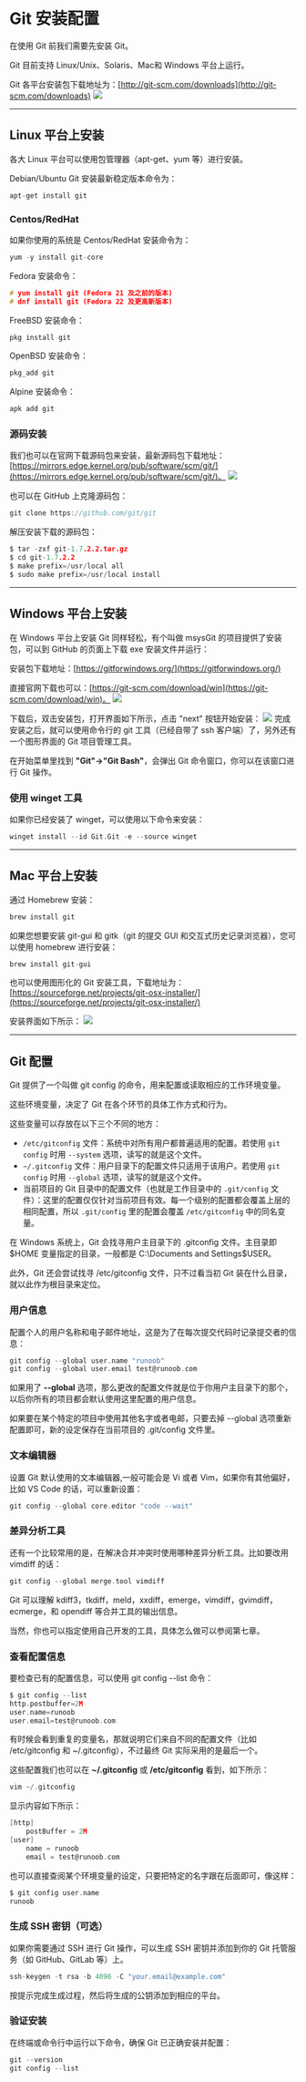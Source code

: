# Git 安装配置
在使用 Git 前我们需要先安装 Git。

Git 目前支持 Linux/Unix、Solaris、Mac和 Windows 平台上运行。

Git 各平台安装包下载地址为：[http://git-scm.com/downloads](http://git-scm.com/downloads)
[![](https://www.runoob.com/wp-content/uploads/2015/02/git-download.png)](http://git-scm.com/downloads)

---

## Linux 平台上安装
各大 Linux 平台可以使用包管理器（apt-get、yum 等）进行安装。

Debian/Ubuntu Git 安装最新稳定版本命令为：
```c
apt-get install git
```

### Centos/RedHat
如果你使用的系统是 Centos/RedHat 安装命令为：
```c
yum -y install git-core
```

Fedora 安装命令：
```c
# yum install git (Fedora 21 及之前的版本)
# dnf install git (Fedora 22 及更高新版本)
```

FreeBSD 安装命令：
```c
pkg install git
```

OpenBSD 安装命令：
```c
pkg_add git
```

Alpine 安装命令：
```c
apk add git
```

### 源码安装
我们也可以在官网下载源码包来安装，最新源码包下载地址：[https://mirrors.edge.kernel.org/pub/software/scm/git/](https://mirrors.edge.kernel.org/pub/software/scm/git/)。
![](https://www.runoob.com/wp-content/uploads/2015/02/git-source.png)

也可以在 GitHub 上克隆源码包：
```c
git clone https://github.com/git/git
```

解压安装下载的源码包：
```c
$ tar -zxf git-1.7.2.2.tar.gz
$ cd git-1.7.2.2
$ make prefix=/usr/local all
$ sudo make prefix=/usr/local install
```

---

## Windows 平台上安装
在 Windows 平台上安装 Git 同样轻松，有个叫做 msysGit 的项目提供了安装包，可以到 GitHub 的页面上下载 exe 安装文件并运行：

安装包下载地址：[https://gitforwindows.org/](https://gitforwindows.org/)

直接官网下载也可以：[https://git-scm.com/download/win](https://git-scm.com/download/win)。
![](https://www.runoob.com/wp-content/uploads/2015/02/git-win.png)

下载后，双击安装包，打开界面如下所示，点击 "next" 按钮开始安装：
![](https://www.runoob.com/wp-content/uploads/2015/02/20140127131250906)
完成安装之后，就可以使用命令行的 git 工具（已经自带了 ssh 客户端）了，另外还有一个图形界面的 Git 项目管理工具。

在开始菜单里找到 **"Git"->"Git Bash"**，会弹出 Git 命令窗口，你可以在该窗口进行 Git 操作。

### 使用 winget 工具
如果你已经安装了 winget，可以使用以下命令来安装：
```c
winget install --id Git.Git -e --source winget
```

---

## Mac 平台上安装
通过 Homebrew 安装：
```c
brew install git
```

如果您想要安装 git-gui 和 gitk（git 的提交 GUI 和交互式历史记录浏览器），您可以使用 homebrew 进行安装：
```c
brew install git-gui
```

也可以使用图形化的 Git 安装工具，下载地址为：
[https://sourceforge.net/projects/git-osx-installer/](https://sourceforge.net/projects/git-osx-installer/)

安装界面如下所示：
![](https://www.runoob.com/wp-content/uploads/2015/02/18333fig0107-tn.png)

---

## Git 配置
Git 提供了一个叫做 git config 的命令，用来配置或读取相应的工作环境变量。

这些环境变量，决定了 Git 在各个环节的具体工作方式和行为。

这些变量可以存放在以下三个不同的地方：
- `/etc/gitconfig` 文件：系统中对所有用户都普遍适用的配置。若使用 `git config` 时用 `--system` 选项，读写的就是这个文件。
- `~/.gitconfig` 文件：用户目录下的配置文件只适用于该用户。若使用 `git config` 时用 `--global` 选项，读写的就是这个文件。
- 当前项目的 Git 目录中的配置文件（也就是工作目录中的 `.git/config` 文件）：这里的配置仅仅针对当前项目有效。每一个级别的配置都会覆盖上层的相同配置，所以 `.git/config` 里的配置会覆盖 `/etc/gitconfig` 中的同名变量。

在 Windows 系统上，Git 会找寻用户主目录下的 .gitconfig 文件。主目录即 $HOME 变量指定的目录，一般都是 C:\Documents and Settings\$USER。

此外，Git 还会尝试找寻 /etc/gitconfig 文件，只不过看当初 Git 装在什么目录，就以此作为根目录来定位。

### 用户信息
配置个人的用户名称和电子邮件地址，这是为了在每次提交代码时记录提交者的信息：
```c
git config --global user.name "runoob"
git config --global user.email test@runoob.com
```

如果用了 **--global** 选项，那么更改的配置文件就是位于你用户主目录下的那个，以后你所有的项目都会默认使用这里配置的用户信息。

如果要在某个特定的项目中使用其他名字或者电邮，只要去掉 --global 选项重新配置即可，新的设定保存在当前项目的 .git/config 文件里。

### 文本编辑器
设置 Git 默认使用的文本编辑器,一般可能会是 Vi 或者 Vim，如果你有其他偏好，比如 VS Code 的话，可以重新设置：
```c
git config --global core.editor "code --wait"
```

### 差异分析工具
还有一个比较常用的是，在解决合并冲突时使用哪种差异分析工具。比如要改用 vimdiff 的话：
```c
git config --global merge.tool vimdiff
```

Git 可以理解 kdiff3，tkdiff，meld，xxdiff，emerge，vimdiff，gvimdiff，ecmerge，和 opendiff 等合并工具的输出信息。

当然，你也可以指定使用自己开发的工具，具体怎么做可以参阅第七章。

### 查看配置信息
要检查已有的配置信息，可以使用 git config --list 命令：
```c
$ git config --list
http.postbuffer=2M
user.name=runoob
user.email=test@runoob.com
```

有时候会看到重复的变量名，那就说明它们来自不同的配置文件（比如 /etc/gitconfig 和 ~/.gitconfig），不过最终 Git 实际采用的是最后一个。

这些配置我们也可以在 **~/.gitconfig** 或 **/etc/gitconfig** 看到，如下所示：
```c
vim ~/.gitconfig 
```

显示内容如下所示：
```c
[http]
    postBuffer = 2M
[user]
    name = runoob
    email = test@runoob.com
```

也可以直接查阅某个环境变量的设定，只要把特定的名字跟在后面即可，像这样：
```c
$ git config user.name
runoob
```

### 生成 SSH 密钥（可选）
如果你需要通过 SSH 进行 Git 操作，可以生成 SSH 密钥并添加到你的 Git 托管服务（如 GitHub、GitLab 等）上。
```c
ssh-keygen -t rsa -b 4096 -C "your.email@example.com"
```

按提示完成生成过程，然后将生成的公钥添加到相应的平台。

### 验证安装
在终端或命令行中运行以下命令，确保 Git 已正确安装并配置：
```c
git --version
git config --list
```